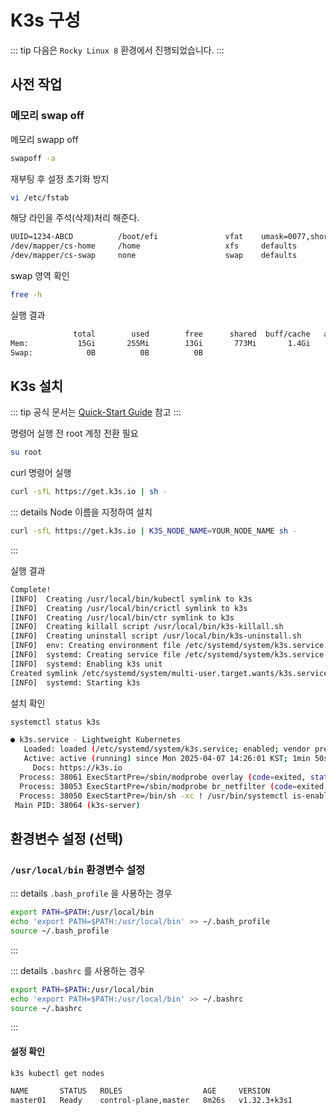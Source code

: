 # K3s 구성

::: tip
다음은 `Rocky Linux 8` 환경에서 진행되었습니다.
:::

## 사전 작업
### 메모리 swap off
메모리 swapp off
```bash
swapoff -a
```

재부팅 후 설정 초기화 방지
```bash
vi /etc/fstab
```

해당 라인을 주석(삭제)처리 해준다.
```txt
UUID=1234-ABCD          /boot/efi               vfat    umask=0077,shortname=winnt 0 2
/dev/mapper/cs-home     /home                   xfs     defaults        0 0
/dev/mapper/cs-swap     none                    swap    defaults        0 0 // [!code --]
```

swap 영역 확인
```bash
free -h
```

실행 결과
```bash
              total        used        free      shared  buff/cache   available
Mem:           15Gi       255Mi        13Gi       773Mi       1.4Gi        13Gi
Swap:            0B          0B          0B
```



## K3s 설치
::: tip
공식 문서는 [Quick-Start Guide](https://docs.k3s.io/quick-start) 참고
:::

명령어 실행 전 root 계정 전환 필요
```bash
su root
```

curl 명령어 실행
```bash
curl -sfL https://get.k3s.io | sh -
```

::: details Node 이름을 지정하여 설치
``` bash
curl -sfL https://get.k3s.io | K3S_NODE_NAME=YOUR_NODE_NAME sh -
```
:::

실행 결과
``` bash
Complete!
[INFO]  Creating /usr/local/bin/kubectl symlink to k3s
[INFO]  Creating /usr/local/bin/crictl symlink to k3s
[INFO]  Creating /usr/local/bin/ctr symlink to k3s
[INFO]  Creating killall script /usr/local/bin/k3s-killall.sh
[INFO]  Creating uninstall script /usr/local/bin/k3s-uninstall.sh
[INFO]  env: Creating environment file /etc/systemd/system/k3s.service.env
[INFO]  systemd: Creating service file /etc/systemd/system/k3s.service
[INFO]  systemd: Enabling k3s unit
Created symlink /etc/systemd/system/multi-user.target.wants/k3s.service → /etc/systemd/system/k3s.service.
[INFO]  systemd: Starting k3s
```

설치 확인
``` bash
systemctl status k3s
```

``` bash
● k3s.service - Lightweight Kubernetes
   Loaded: loaded (/etc/systemd/system/k3s.service; enabled; vendor preset: disabled)
   Active: active (running) since Mon 2025-04-07 14:26:01 KST; 1min 50s ago
     Docs: https://k3s.io
  Process: 38061 ExecStartPre=/sbin/modprobe overlay (code=exited, status=0/SUCCESS)
  Process: 38053 ExecStartPre=/sbin/modprobe br_netfilter (code=exited, status=0/SUCCESS)
  Process: 38050 ExecStartPre=/bin/sh -xc ! /usr/bin/systemctl is-enabled --quiet nm-cloud-setup.service 2>/dev/null (code=e>
 Main PID: 38064 (k3s-server)
```


## 환경변수 설정 (선택)
### `/usr/local/bin` 환경변수 설정

::: details `.bash_profile` 을 사용하는 경우
``` bash
export PATH=$PATH:/usr/local/bin
echo 'export PATH=$PATH:/usr/local/bin' >> ~/.bash_profile
source ~/.bash_profile
```
:::

::: details `.bashrc` 를 사용하는 경우
``` bash
export PATH=$PATH:/usr/local/bin
echo 'export PATH=$PATH:/usr/local/bin' >> ~/.bashrc
source ~/.bashrc
```
:::

#### 설정 확인
``` bash
k3s kubectl get nodes
```

``` bash
NAME       STATUS   ROLES                  AGE     VERSION
master01   Ready    control-plane,master   8m26s   v1.32.3+k3s1
```